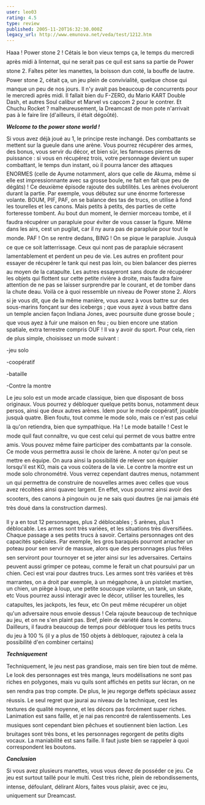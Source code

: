 ```yaml
---
user: leo03
rating: 4.5
type: review
published: 2005-11-20T16:32:30.000Z
legacy_url: http://www.emunova.net/veda/test/1212.htm
---
```

Haaa ! Power stone 2 ! Cétais le bon vieux temps ça, le temps du mercredi après midi à linternat, qui ne serait pas ce quil est sans sa partie de Power stone 2\. Faîtes péter les manettes, la boisson dun coté, la bouffe de lautre. Power stone 2, cétait ça, un jeu plein de convivialité, quelque chose qui manque un peu de nos jours. Il n'y avait pas beaucoup de concurrents pour le mercredi après midi. Il fallait bien du F-ZERO, du Mario KART Double Dash, et autres Soul calibur et Marvel vs capcom 2 pour le contrer. Et Chuchu Rocket ? malheureusement, la Dreamcast de mon pote n'arrivait pas à le faire lire (d'ailleurs, il était dégoûté).  

  

**_Welcome to the power stone world !_**  

  

Si vous avez déjà joué au 1, le principe reste inchangé. Des combattants se mettent sur la gueule dans une arène. Vous pourrez récupérer des armes, des bonus, vous servir du décor, et bien sûr, les fameuses pierres de puissance : si vous en récupérez trois, votre personnage devient un super combattant, le temps dun instant, où il pourra lancer des attaques ENORMES (celle de Ayume notamment, alors que celle de Akuma, même si elle est impressionnante avec sa grosse boule, ne fait en fait que peu de dégâts) ! Ce deuxième épisode rajoute des subtilités. Les arènes évolueront durant la partie. Par exemple, vous débutez sur une énorme forteresse volante. BOUM, PIF, PAF, on se balance des tas de trucs, on utilise à fond les tourelles et les canons. Mais petits à petits, des parties de cette forteresse tombent. Au bout dun moment, le dernier morceau tombe, et il faudra récupérer un parapluie pour éviter de vous casser la figure. Même dans les airs, cest un pugilat, car il ny aura pas de parapluie pour tout le monde. PAF ! On se rentre dedans, BING ! On se pique le parapluie. Jusquà ce que ce soit latterrissage. Ceux qui nont pas de parapluie sécrasent lamentablement et perdent un peu de vie. Les autres en profitent pour essayer de récupérer le tank qui nest pas loin, ou bien balancer des pierres au moyen de la catapulte. Les autres essayeront sans doute de récupérer les objets qui flottent sur cette petite rivière à droite, mais faudra faire attention de ne pas se laisser surprendre par le courant, et de tomber dans la chute deau. Voilà ce à quoi ressemble un niveau de Power stone 2\. Alors si je vous dit, que de la même manière, vous aurez à vous battre sur des sous-marins fonçant sur des icebergs ; que vous ayez à vous battre dans un temple ancien façon Indiana Jones, avec poursuite dune grosse boule ; que vous ayez à fuir une maison en feu ; ou bien encore une station spatiale, extra terrestre compris OUF ! Il va y avoir du sport. Pour cela, rien de plus simple, choisissez un mode suivant :  

-jeu solo  

-coopératif  

-bataille  

-Contre la montre  

  

Le jeu solo est un mode arcade classique, bien que disposant de boss originaux. Vous pourrez y débloquer quelque petits bonus, notamment deux persos, ainsi que deux autres arènes. Idem pour le mode coopératif, jouable jusquà quatre. Bien foutu, tout comme le mode solo, mais ce n'est pas celui là qu'on retiendra, bien que sympathique. Ha ! Le mode bataille ! Cest le mode quil faut connaître, vu que cest celui qui permet de vous battre entre amis. Vous pouvez même faire participer des combattants par la console. Ce mode vous permettra aussi le choix de larène. A noter qu'on peut se mettre en équipe. On aura ainsi la possibilité de relever son équipier lorsqu'il est KO, mais ça vous coûtera de la vie. Le contre la montre est un mode solo chronométré. Vous verrez cependant dautres menus, notamment un qui permettra de construire de nouvelles armes avec celles que vous avez récoltées ainsi quavec largent. En effet, vous pourrez ainsi avoir des scooters, des canons à pingouin ou je ne sais quoi dautres (je nai jamais été très doué dans la construction darmes).  

  

Il y a en tout 12 personnages, plus 2 déblocables ; 5 arènes, plus 1 déblocable. Les armes sont très variées, et les situations très diversifiées. Chaque passage a ses petits trucs à savoir. Certains personnages ont des capacités spéciales. Par exemple, les gros baraqués pourront arracher un poteau pour sen servir de massue, alors que des personnages plus frêles sen serviront pour tournoyer et se jeter ainsi sur les adversaires. Certains peuvent aussi grimper ce poteau, comme le ferait un chat poursuivi par un chien. Ceci est vrai pour dautres trucs. Les armes sont très variées et très marrantes, on a droit par exemple, à un mégaphone, à un pistolet martien, un chien, un piège à loup, une petite soucoupe volante, un tank, un skate, etc Vous pourrez aussi interagir avec le décor, utiliser les tourelles, les catapultes, les jackpots, les feux, etc On peut même récupérer un objet qu'un adversaire nous envoie dessus ! Cela rajoute beaucoup de technique au jeu, et on ne s'en plaint pas. Bref, plein de variété dans le contenu. Dailleurs, il faudra beaucoup de temps pour débloquer tous les petits trucs du jeu à 100 % (il y a plus de 150 objets à débloquer, rajoutez à cela la possibilité d'en combiner certains)  

  

**_Techniquement_**  

  

Techniquement, le jeu nest pas grandiose, mais sen tire bien tout de même. Le look des personnages est très manga, leurs modélisations ne sont pas riches en polygones, mais vu quils sont affichés en petits sur lécran, on ne sen rendra pas trop compte. De plus, le jeu regorge deffets spéciaux assez réussis. Le seul regret que jaurai au niveau de la technique, cest les textures de qualité moyenne, et les décors pas forcément super riches. Lanimation est sans faille, et je nai pas rencontré de ralentissements. Les musiques sont cependant bien pêchues et soutiennent bien laction. Les bruitages sont très bons, et les personnages regorgent de petits digits vocaux. La maniabilité est sans faille. Il faut juste bien se rappeler à quoi correspondent les boutons.  

  

**_Conclusion_**  

  

Si vous avez plusieurs manettes, vous vous devez de posséder ce jeu. Ce jeu est surtout taillé pour le multi. Cest très riche, plein de rebondissements, intense, défoulant, délirant Alors, faites vous plaisir, avec ce jeu, uniquement sur Dreamcast.